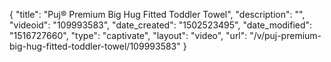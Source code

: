 {
    "title": "Puj&reg; Premium Big Hug Fitted Toddler Towel",
    "description": "",
    "videoid": "109993583",
    "date_created": "1502523495",
    "date_modified": "1516727660",
    "type": "captivate",
    "layout": "video",
    "url": "\/v\/puj-premium-big-hug-fitted-toddler-towel\/109993583"
}